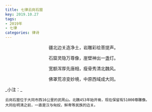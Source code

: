 ```yaml
---
title: 七律云岗石窟
key: 2019.10.27
tags: 
- 2019年 
- 七律
categories: 律诗
---
```


<p align="center">疆北边关造净土，岩雕彩绘菩提声。
</p>
<p align="center">石窟灵隐万尊像，崖壁神出一盏灯。
</p>
<p align="center">宽额浑厚先唐相，瘦骨秀清北魏风。
</p>
<p align="center">佛罩荒凉变妙境，中原西域成大同。
</p>
_小注：_

```
云岗石窟位于大同市西16公里的武周山。北魏453年始开凿，现在保留有51000尊雕像。
大同在明清之前，一直是汉与匈奴，鲜卑等民族的边关。
```